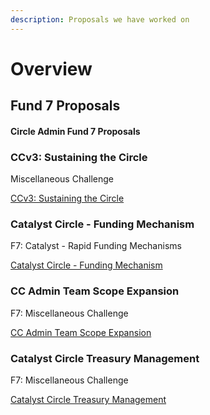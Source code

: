 ```yaml
---
description: Proposals we have worked on
---
```


# Overview

## Fund 7 Proposals

#### Circle Admin Fund 7 Proposals

### CCv3: Sustaining the Circle

Miscellaneous Challenge

[CCv3: Sustaining the Circle](https://cardano.ideascale.com/c/idea/384250)

### Catalyst Circle - Funding Mechanism

F7: Catalyst - Rapid Funding Mechanisms

[Catalyst Circle - Funding Mechanism](https://cardano.ideascale.com/c/idea/384249)

### CC Admin Team Scope Expansion

F7: Miscellaneous Challenge

[CC Admin Team Scope Expansion](https://cardano.ideascale.com/c/idea/384245)

### Catalyst Circle Treasury Management

F7: Miscellaneous Challenge

[Catalyst Circle Treasury Management](https://cardano.ideascale.com/c/idea/38328)
